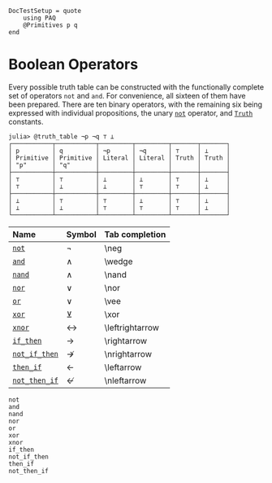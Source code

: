 
```@meta
DocTestSetup = quote
    using PAQ
    @Primitives p q
end
```

# Boolean Operators

Every possible truth table can be constructed with the functionally complete set of operators
```not``` and ```and```. For convenience, all sixteen of them have been prepared.
There are ten binary operators, with the remaining six being expressed with
individual propositions, the unary [`not`](@ref) operator, and [`Truth`](@ref) constants.

```jldoctest
julia> @truth_table ¬p ¬q ⊤ ⊥
┌───────────┬───────────┬─────────┬─────────┬───────┬───────┐
│ p         │ q         │ ¬p      │ ¬q      │ ⊤     │ ⊥     │
│ Primitive │ Primitive │ Literal │ Literal │ Truth │ Truth │
│ "p"       │ "q"       │         │         │       │       │
├───────────┼───────────┼─────────┼─────────┼───────┼───────┤
│ ⊤         │ ⊤         │ ⊥       │ ⊥       │ ⊤     │ ⊥     │
│ ⊤         │ ⊥         │ ⊥       │ ⊤       │ ⊤     │ ⊥     │
├───────────┼───────────┼─────────┼─────────┼───────┼───────┤
│ ⊥         │ ⊤         │ ⊤       │ ⊥       │ ⊤     │ ⊥     │
│ ⊥         │ ⊥         │ ⊤       │ ⊤       │ ⊤     │ ⊥     │
└───────────┴───────────┴─────────┴─────────┴───────┴───────┘
```

| Name                   | Symbol | Tab completion   |
|:-----------------------|:-------|:-----------------|
| [`not`](@ref)          | ¬      | \\neg            |
| [`and`](@ref)          | ∧      | \\wedge          |
| [`nand`](@ref)         | ∧      | \\nand           |
| [`nor`](@ref)          | ∨      | \\nor            |
| [`or`](@ref)           | ∨      | \\vee            |
| [`xor`](@ref)          | ⊻      | \\xor            |
| [`xnor`](@ref)         | ↔      | \\leftrightarrow |
| [`if_then`](@ref)      | →      | \\rightarrow     |
| [`not_if_then`](@ref)  | ↛      | \\nrightarrow    |
| [`then_if`](@ref)      | ←      | \\leftarrow      |
| [`not_then_if`](@ref)  | ↚      | \\nleftarrow     |

```@docs
not
and
nand
nor
or
xor
xnor
if_then
not_if_then
then_if
not_then_if
```
